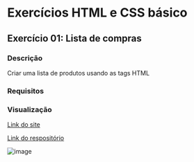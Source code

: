 # Exercícios HTML e CSS básico
## Exercício 01: Lista de compras
### Descrição
Criar uma lista de produtos usando as tags HTML
### Requisitos
### Visualização
[Link do site](https://pedrowfilho.github.io/challenges/devquest/html-css-basico/ex01-lista-de-compras/)

[Link do respositório](https://github.com/pedrowfilho/challenges/tree/main/devquest/html-css-basico/ex01-lista-de-compras)

![image](https://github.com/pedrowfilho/challenges/assets/44990312/1c441f0e-7b13-4d26-9062-b1998f3e5cd7)

